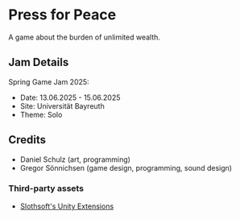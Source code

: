 # Press for Peace
A game about the burden of unlimited wealth.

## Jam Details
Spring Game Jam 2025: 
- Date: 13.06.2025 - 15.06.2025
- Site: Universität Bayreuth
- Theme: Solo

## Credits
- Daniel Schulz (art, programming)
- Gregor Sönnichsen (game design, programming, sound design)

### Third-party assets
- [Slothsoft's Unity Extensions](https://github.com/Faulo/UnityExtensions)
